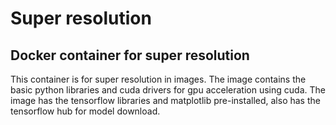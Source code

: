# Super resolution
## Docker container for super resolution
This container is for super resolution in images.
The image contains the basic python libraries and cuda drivers for gpu
acceleration using cuda.
The image has the tensorflow libraries and matplotlib pre-installed, also has the tensorflow hub for model download.